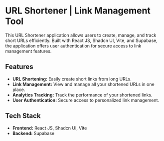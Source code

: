 # URL Shortener | Link Management Tool

This URL Shortener application allows users to create, manage, and track short URLs efficiently. Built with React JS, Shadcn UI, Vite, and Supabase, the application offers user authentication for secure access to link management features.

## Features
- **URL Shortening:** Easily create short links from long URLs.
- **Link Management:** View and manage all your shortened URLs in one place.
- **Analytics Tracking:** Track the performance of your shortened links.
- **User Authentication:** Secure access to personalized link management.

## Tech Stack
- **Frontend:** React JS, Shadcn UI, Vite
- **Backend:** Supabase
